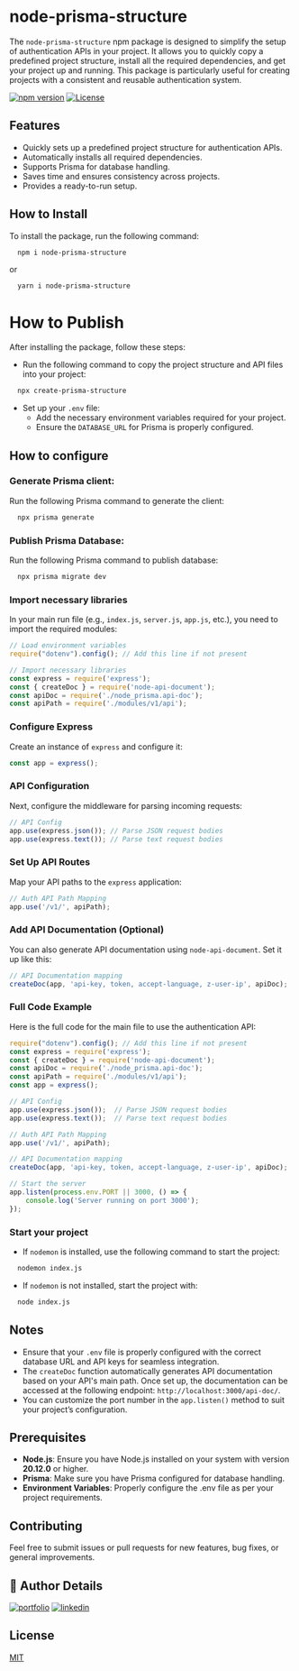 # node-prisma-structure

The `node-prisma-structure` npm package is designed to simplify the setup of authentication APIs in your project. It allows you to quickly copy a predefined project structure, install all the required dependencies, and get your project up and running. This package is particularly useful for creating projects with a consistent and reusable authentication system.

[![npm version](https://badge.fury.io/js/node-prisma-structure.svg)](https://badge.fury.io/js/node-prisma-structure)
[![License](https://img.shields.io/badge/license-MIT-blue.svg)](https://opensource.org/licenses/MIT)


## Features
- Quickly sets up a predefined project structure for authentication APIs.
- Automatically installs all required dependencies.
- Supports Prisma for database handling.
- Saves time and ensures consistency across projects.
- Provides a ready-to-run setup.

## How to Install
To install the package, run the following command:
```bash
  npm i node-prisma-structure
```
or
```bash
  yarn i node-prisma-structure
```

# How to Publish
After installing the package, follow these steps:

- Run the following command to copy the project structure and API files into your project:

```bash
  npx create-prisma-structure
```

- Set up your `.env` file:
    - Add the necessary environment variables required for your project.
    - Ensure the `DATABASE_URL` for Prisma is properly configured.


## How to configure

### Generate Prisma client:
Run the following Prisma command to generate the client:

```bash
  npx prisma generate
```

### Publish Prisma Database:
Run the following Prisma command to publish database:

```bash
  npx prisma migrate dev
```

### Import necessary libraries
In your main run file (e.g., `index.js`, `server.js`, `app.js`, etc.), you need to import the required modules:

```javascript
// Load environment variables
require("dotenv").config(); // Add this line if not present

// Import necessary libraries
const express = require('express');
const { createDoc } = require('node-api-document');
const apiDoc = require('./node_prisma.api-doc');
const apiPath = require('./modules/v1/api');
```

### Configure Express
Create an instance of `express` and configure it:

```javascript
const app = express();
```

### API Configuration
Next, configure the middleware for parsing incoming requests:

```javascript
// API Config
app.use(express.json()); // Parse JSON request bodies
app.use(express.text()); // Parse text request bodies
```

### Set Up API Routes
Map your API paths to the `express` application:

```javascript
// Auth API Path Mapping
app.use('/v1/', apiPath);
```

### Add API Documentation (Optional)
You can also generate API documentation using `node-api-document`. Set it up like this:

```javascript
// API Documentation mapping
createDoc(app, 'api-key, token, accept-language, z-user-ip', apiDoc);
```


### Full Code Example
Here is the full code for the main file to use the authentication API:


```javascript
require("dotenv").config(); // Add this line if not present
const express = require('express');
const { createDoc } = require('node-api-document');
const apiDoc = require('./node_prisma.api-doc');
const apiPath = require('./modules/v1/api');
const app = express();

// API Config
app.use(express.json());  // Parse JSON request bodies
app.use(express.text());  // Parse text request bodies

// Auth API Path Mapping
app.use('/v1/', apiPath);

// API Documentation mapping
createDoc(app, 'api-key, token, accept-language, z-user-ip', apiDoc);

// Start the server
app.listen(process.env.PORT || 3000, () => {
    console.log('Server running on port 3000');
});
```

### Start your project

- If `nodemon` is installed, use the following command to start the project:

```bash
  nodemon index.js
```

- If `nodemon` is not installed, start the project with:

```bash
  node index.js
```

## Notes
- Ensure that your `.env` file is properly configured with the correct database URL and API keys for seamless integration.
- The `createDoc` function automatically generates API documentation based on your API's main path. Once set up, the documentation can be accessed at the following endpoint: `http://localhost:3000/api-doc/`.
- You can customize the port number in the `app.listen()` method to suit your project’s configuration.

## Prerequisites
- **Node.js**: Ensure you have Node.js installed on your system with version **20.12.0** or higher.
- **Prisma**: Make sure you have Prisma configured for database handling.
- **Environment Variables**: Properly configure the .env file as per your project requirements.


## Contributing

Feel free to submit issues or pull requests for new features, bug fixes, or general improvements.


## 🔗 Author Details
[![portfolio](https://img.shields.io/badge/my_portfolio-000?style=for-the-badge&logo=ko-fi&logoColor=white)](https://tirth-gaudani.github.io/portfolio/)
[![linkedin](https://img.shields.io/badge/linkedin-0A66C2?style=for-the-badge&logo=linkedin&logoColor=white)](https://in.linkedin.com/in/tirthgaudani)


## License

[MIT](https://choosealicense.com/licenses/mit/)
